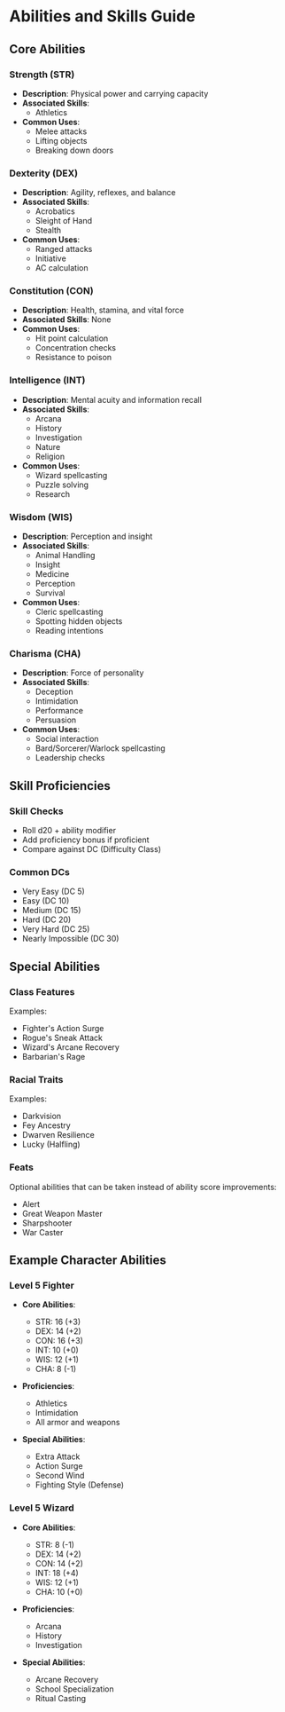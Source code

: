 # Abilities and Skills Guide

## Core Abilities

### Strength (STR)
- **Description**: Physical power and carrying capacity
- **Associated Skills**:
  - Athletics
- **Common Uses**:
  - Melee attacks
  - Lifting objects
  - Breaking down doors

### Dexterity (DEX)
- **Description**: Agility, reflexes, and balance
- **Associated Skills**:
  - Acrobatics
  - Sleight of Hand
  - Stealth
- **Common Uses**:
  - Ranged attacks
  - Initiative
  - AC calculation

### Constitution (CON)
- **Description**: Health, stamina, and vital force
- **Associated Skills**: None
- **Common Uses**:
  - Hit point calculation
  - Concentration checks
  - Resistance to poison

### Intelligence (INT)
- **Description**: Mental acuity and information recall
- **Associated Skills**:
  - Arcana
  - History
  - Investigation
  - Nature
  - Religion
- **Common Uses**:
  - Wizard spellcasting
  - Puzzle solving
  - Research

### Wisdom (WIS)
- **Description**: Perception and insight
- **Associated Skills**:
  - Animal Handling
  - Insight
  - Medicine
  - Perception
  - Survival
- **Common Uses**:
  - Cleric spellcasting
  - Spotting hidden objects
  - Reading intentions

### Charisma (CHA)
- **Description**: Force of personality
- **Associated Skills**:
  - Deception
  - Intimidation
  - Performance
  - Persuasion
- **Common Uses**:
  - Social interaction
  - Bard/Sorcerer/Warlock spellcasting
  - Leadership checks

## Skill Proficiencies

### Skill Checks
- Roll d20 + ability modifier
- Add proficiency bonus if proficient
- Compare against DC (Difficulty Class)

### Common DCs
- Very Easy (DC 5)
- Easy (DC 10)
- Medium (DC 15)
- Hard (DC 20)
- Very Hard (DC 25)
- Nearly Impossible (DC 30)

## Special Abilities

### Class Features
Examples:
- Fighter's Action Surge
- Rogue's Sneak Attack
- Wizard's Arcane Recovery
- Barbarian's Rage

### Racial Traits
Examples:
- Darkvision
- Fey Ancestry
- Dwarven Resilience
- Lucky (Halfling)

### Feats
Optional abilities that can be taken instead of ability score improvements:
- Alert
- Great Weapon Master
- Sharpshooter
- War Caster

## Example Character Abilities

### Level 5 Fighter
- **Core Abilities**:
  - STR: 16 (+3)
  - DEX: 14 (+2)
  - CON: 16 (+3)
  - INT: 10 (+0)
  - WIS: 12 (+1)
  - CHA: 8 (-1)

- **Proficiencies**:
  - Athletics
  - Intimidation
  - All armor and weapons

- **Special Abilities**:
  - Extra Attack
  - Action Surge
  - Second Wind
  - Fighting Style (Defense)

### Level 5 Wizard
- **Core Abilities**:
  - STR: 8 (-1)
  - DEX: 14 (+2)
  - CON: 14 (+2)
  - INT: 18 (+4)
  - WIS: 12 (+1)
  - CHA: 10 (+0)

- **Proficiencies**:
  - Arcana
  - History
  - Investigation

- **Special Abilities**:
  - Arcane Recovery
  - School Specialization
  - Ritual Casting